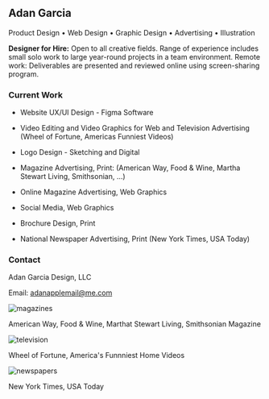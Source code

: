 ## Adan Garcia

Product Design • Web Design • Graphic Design • Advertising • Illustration

**Designer for Hire:** Open to all creative fields. Range of experience includes small solo work to large year-round projects in a team environment. Remote work: Deliverables are presented and reviewed online using screen-sharing program.

### Current Work

- Website UX/UI Design - Figma Software

- Video Editing and Video Graphics for Web and Television Advertising (Wheel of Fortune, Americas Funniest Videos)

- Logo Design - Sketching and Digital

- Magazine Advertising, Print: (American Way, Food & Wine, Martha Stewart Living, Smithsonian, ...)

- Online Magazine Advertising, Web Graphics

- Social Media, Web Graphics

- Brochure Design, Print

- National Newspaper Advertising, Print (New York Times, USA Today)

### Contact

Adan Garcia Design, LLC

Email: [adanapplemail@me.com](adanapplemail@me.com)

![magazines](https://user-images.githubusercontent.com/62565147/124334894-217a3d00-db5e-11eb-8c9e-8dd75e34286a.jpg)

American Way, Food & Wine, Marthat Stewart Living, Smithsonian Magazine

![television](https://user-images.githubusercontent.com/62565147/124335102-c5fc7f00-db5e-11eb-842d-8dd44629e0d6.jpg)

Wheel of Fortune, America's Funnniest Home Videos

![newspapers](https://user-images.githubusercontent.com/62565147/124335132-ec221f00-db5e-11eb-92b8-524eec457c72.jpg)

New York Times, USA Today




